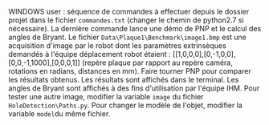 WINDOWS user : séquence de commandes à effectuer depuis le dossier projet dans le fichier ```commandes.txt``` (changer le chemin de python2.7 si nécessaire).
La dernière commande lance une démo de PNP et le calcul des angles de Bryant.
Le fichier ```Data\Plaque1\Benchmark\image1.bmp``` est une acquisition d'image par le robot dont les paramètres extrinsèques demandés à l'équipe déplacement robot étaient :
[[1,0,0,0],[0,-1,0,0],[0,0,-1,1000],[0,0,0,1]] (repère plaque par rapport au repère caméra, rotations en radians, distances en mm). Faire tourner PNP pour comparer les résultats obtenus. Les résultats sont affichés dans le terminal. Les angles de Bryant sont affichés à des fins d'utilisation par l'équipe IHM.
Pour tester une autre image, modifier la variable ```image``` du fichier ```HoleDetection\Paths.py```.
Pour changer le modèle de l'objet, modifier la variable ```model```du même fichier.